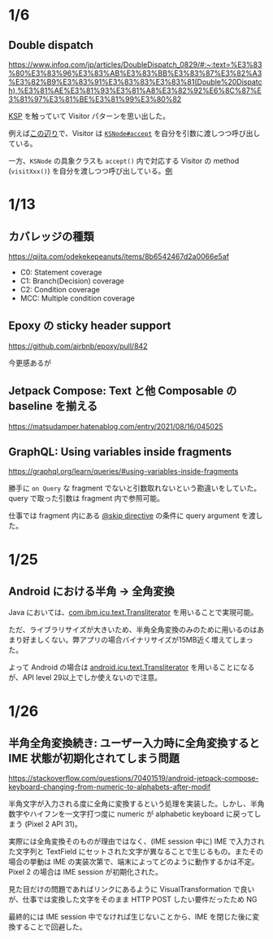 # 1/6 
## Double dispatch
https://www.infoq.com/jp/articles/DoubleDispatch_0829/#:~:text=%E3%83%80%E3%83%96%E3%83%AB%E3%83%BB%E3%83%87%E3%82%A3%E3%82%B9%E3%83%91%E3%83%83%E3%83%81(Double%20Dispatch),%E3%81%AE%E3%81%93%E3%81%A8%E3%82%92%E6%8C%87%E3%81%97%E3%81%BE%E3%81%99%E3%80%82

[KSP](https://github.com/google/ksp) を触っていて Visitor パターンを思い出した。

例えば[この辺り](https://kotlinlang.org/docs/ksp-overview.html#symbolprocessorprovider-the-entry-point)で、Visitor は [`KSNode#accept`](https://github.com/google/ksp/blob/e518b81c4fb86331869aa918688d66d9fd6589db/api/src/main/kotlin/com/google/devtools/ksp/symbol/KSNode.kt#L26) を自分を引数に渡しつつ呼び出している。

一方、`KSNode` の具象クラスも `accept()` 内で対応する Visitor の method (`visitXxx()`) を自分を渡しつつ呼び出している。[例](https://github.com/google/ksp/blob/8475968a50303890f1bd38c0204d0d9fe43a84f2/compiler-plugin/src/main/kotlin/com/google/devtools/ksp/symbol/impl/kotlin/KSFunctionDeclarationImpl.kt#L118)

# 1/13
## カバレッジの種類
https://qiita.com/odekekepeanuts/items/8b6542467d2a0066e5af

- C0: Statement coverage
- C1: Branch(Decision) coverage
- C2: Condition coverage
- MCC: Multiple condition coverage

## Epoxy の sticky header support
https://github.com/airbnb/epoxy/pull/842

今更感あるが

## Jetpack Compose: Text と他 Composable の baseline を揃える
https://matsudamper.hatenablog.com/entry/2021/08/16/045025

## GraphQL: Using variables inside fragments
https://graphql.org/learn/queries/#using-variables-inside-fragments

勝手に `on Query` な fragment でないと引数取れないという勘違いをしていた。query で取った引数は fragment 内で参照可能。

仕事では fragment 内にある [@skip directive](https://graphql.org/learn/queries/#directives) の条件に query argument を渡した。

# 1/25
## Android における半角 -> 全角変換
Java においては、[com.ibm.icu.text.Transliterator](https://unicode-org.github.io/icu-docs/apidoc/dev/icu4j/com/ibm/icu/text/Transliterator.html) を用いることで実現可能。

ただ、ライブラリサイズが大きいため、半角全角変換のみのために用いるのはあまり好ましくない。弊アプリの場合バイナリサイズが15MB近く増えてしまった。

よって Android の場合は [android.icu.text.Transliterator](https://developer.android.com/reference/android/icu/text/Transliterator) を用いることになるが、API level 29以上でしか使えないので注意。

# 1/26
## 半角全角変換続き: ユーザー入力時に全角変換すると IME 状態が初期化されてしまう問題
https://stackoverflow.com/questions/70401519/android-jetpack-compose-keyboard-changing-from-numeric-to-alphabets-after-modif

半角文字が入力される度に全角に変換するという処理を実装した。しかし、半角数字やハイフンを一文字打つ度に numeric が alphabetic keyboard に戻ってしまう (Pixel 2 API 31)。

実際には全角変換そのものが理由ではなく、(IME session 中に) IME で入力された文字列と TextField にセットされた文字が異なることで生じるもの。またその場合の挙動は IME の実装次第で、端末によってどのように動作するかは不定。Pixel 2 の場合は IME session が初期化された。

見た目だけの問題であればリンクにあるように VisualTransformation で良いが、仕事では変換した文字をそのまま HTTP POST したい要件だったため NG

最終的には IME session 中でなければ生じないことから、IME を閉じた後に変換することで回避した。
